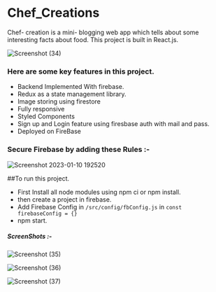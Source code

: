 # Chef_Creations

Chef- creation is a mini- blogging web app which tells about some interesting facts about food. This project is built in React.js.

![Screenshot (34)](https://user-images.githubusercontent.com/64978605/212058302-55b0e4e5-96fb-43dc-910b-5af2b799c44e.png)


### Here are some key features in this project.

- Backend Implemented With firebase.
- Redux as a state management library.
- Image storing using firestore
- Fully responsive
- Styled Components
- Sign up and Login feature using firesbase auth with mail and pass.
- Deployed on FireBase

### Secure Firebase by adding these Rules :-


![Screenshot 2023-01-10 192520](https://user-images.githubusercontent.com/64978605/212058920-57885566-80ae-4fd0-9537-dad5e5ec5c82.png)

##To run this project.
- First Install all node modules using npm ci or npm install.
- then create a project in firebase.
- Add Firebase Config in ```/src/config/fbConfig.js``` in ```const firebaseConfig = {}```
- npm start.

##### ScreenShots :-


![Screenshot (35)](https://user-images.githubusercontent.com/64978605/212059081-9de63157-38c7-4c1d-8c13-174f8d98bc85.png)



![Screenshot (36)](https://user-images.githubusercontent.com/64978605/212059097-3aec4045-92d4-47fa-a9a7-992f9a04276e.png)



![Screenshot (37)](https://user-images.githubusercontent.com/64978605/212059107-1df54e67-00b9-4b1c-a000-85db31edef6d.png)
